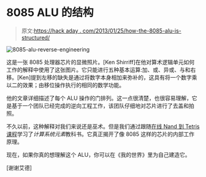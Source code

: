 # 8085 ALU 的结构

> 原文:[https://hack aday . com/2013/01/25/how-the-8085-alu-is-structured/](https://hackaday.com/2013/01/25/how-the-8085-alu-is-structured/)

![8085-alu-reverse-engineering](../Images/5c6a551dd81f147e85ce8f4909773e6e.png)

这是一张 8085 处理器芯片的显微照片。[Ken Shirriff]在他对算术逻辑单元如何工作的解释中使用了这张图片。它只能进行五种基本运算:加、或、异或、与和右移。[Ken]提到左移的缺失是通过将数字本身相加来弥补的，这具有将一个数字乘以二的效果；由移位操作执行的相同的数学功能。

他的文章详细描述了每个 ALU 操作的门排列。这一点很清楚，也很容易理解，它是基于一个团队已经完成的逆向工程工作，该团队仔细地对芯片进行了去盖和拍照。

不久以前，这种解释对我们来说还是巫术。但是我们通过跟随[在线 Nand 到 Tetris 课程](http://hackaday.com/2012/10/11/programming-tetris-by-first-building-a-logic-gate-then-a-computer-then/)学习了*计算系统元素*教科书。它真正揭开了像 8085 这样的芯片的内部工作原理。

现在，如果你真的想理解这个 ALU，你可以在《我的世界》里为自己建造它。

[谢谢艾德]